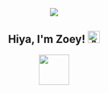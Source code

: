 <p align="center">
  <img src="https://github.com/MsZoezo/MsZoezo/raw/main/images/banner.png">
</p>

<h2 align="center">Hiya, I'm Zoey! <img src="https://fonts.gstatic.com/s/e/notoemoji/latest/1f44b_1f3fb/512.gif" alt="👋" width="24" height="24"></h2>

<p align="center">
 <a href="https://zoezo.dev/" alt="Zoey's portfolio" target="_blank"><img src="https://github.com/MsZoezo/MsZoezo/raw/main/images/portfollio.png" height="60" /></a>
<!--  <a href="https://zoezo.dev/blog" alt="Zoey's blog" target="_blank"><img src="https://github.com/MsZoezo/MsZoezo/raw/main/images/blog.png" height="60" /></a> -->
</p>
